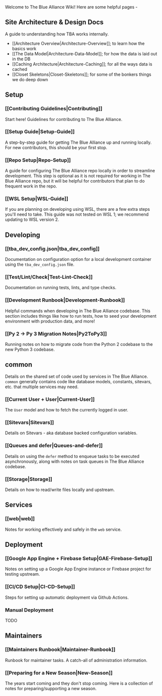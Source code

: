 Welcome to The Blue Alliance Wiki! Here are some helpful pages -

## Site Architecture & Design Docs

A guide to understanding how TBA works internally.

 - [[Architecture Overview|Architecture-Overview]]; to learn how the basics work
 - [[The Data Model|Architecture-Data-Model]]; for how the data is laid out in the DB
 - [[Caching Architecture|Architecture-Caching]]; for all the ways data is cached
 - [[Closet Skeletons|Closet-Skeletons]]; for some of the bonkers things we do deep down

## Setup

### [[Contributing Guidelines|Contributing]]

Start here! Guidelines for contributing to The Blue Alliance.

### [[Setup Guide|Setup-Guide]]

A step-by-step guide for getting The Blue Alliance up and running locally. For new contributors, this should be your first stop.

### [[Repo Setup|Repo-Setup]]

A guide for configuring The Blue Alliance repo locally in order to streamline development. This step is optional as it is not required for working in The Blue Alliance repo, but it will be helpful for contributors that plan to do frequent work in the repo.

### [[WSL Setup|WSL-Guide]]

If you are planning on developing using WSL, there are a few extra steps you'll need to take. This guide was not tested on WSL 1; we recommend updating to WSL version 2.

## Developing

### [[tba_dev_config.json|tba_dev_config]]

Documentation on configuration option for a local development container using the `tba_dev_config.json` file.

### [[Test/Lint/Check|Test-Lint-Check]]

Documentation on running tests, lints, and type checks.

### [[Development Runbook|Development-Runbook]]

Helpful commands when developing in The Blue Alliance codebase. This section includes things like how to run tests, how to seed your development environment with production data, and more!

### [[Py 2 -> Py 3 Migration Notes|Py2ToPy3]]

Running notes on how to migrate code from the Python 2 codebase to the new Python 3 codebase.

## common

Details on the shared set of code used by services in The Blue Alliance. `common` generally contains code like database models, constants, sitevars, etc. that multiple services may need.

### [[Current User + User|Current-User]]

The `User` model and how to fetch the currently logged in user.

### [[Sitevars|Sitevars]]

Details on Sitevars - aka database backed configuration variables.

### [[Queues and defer|Queues-and-defer]]

Details on using the `defer` method to enqueue tasks to be executed asynchronously, along with notes on task queues in The Blue Alliance codebase.

### [[Storage|Storage]]

Details on how to read/write files locally and upstream.

## Services

### [[web|web]]

Notes for working effectively and safely in the `web` service.

## Deployment

### [[Google App Engine + Firebase Setup|GAE-Firebase-Setup]]

Notes on setting up a Google App Engine instance or Firebase project for testing upstream.

### [[CI/CD Setup|CI-CD-Setup]]

Steps for setting up automatic deployment via Github Actions.

### Manual Deployment

TODO

## Maintainers

### [[Maintainers Runbook|Maintainer-Runbook]]

Runbook for maintainer tasks. A catch-all of administration information.

### [[Preparing for a New Season|New-Season]]

The years start coming and they don't stop coming. Here is a collection of notes for preparing/supporting a new season.

